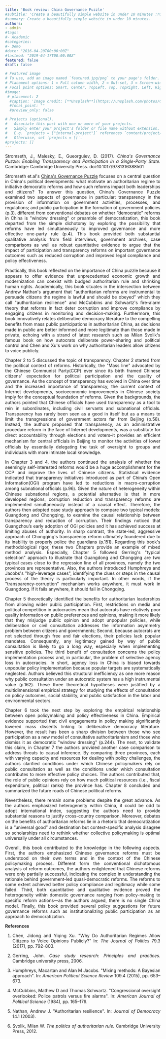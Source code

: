 ```yaml
---
title: 'Book review: China Governance Puzzle'
#subtitle: 'Create a beautifully simple website in under 10 minutes :rocket:'
#summary: Create a beautifully simple website in under 10 minutes.
authors:
- admin
#tags:
#- Academic
#categories:
#- Demo
#date: "2016-04-20T00:00:00Z"
#lastmod: "2019-04-17T00:00:00Z"
featured: false
draft: false

# Featured image
# To use, add an image named `featured.jpg/png` to your page's folder.
# Placement options: 1 = Full column width, 2 = Out-set, 3 = Screen-width
# Focal point options: Smart, Center, TopLeft, Top, TopRight, Left, Right, BottomLeft, Bottom, BottomRight
#image:
 # placement: 2
  #caption: 'Image credit: [**Unsplash**](https://unsplash.com/photos/CpkOjOcXdUY)'
  #focal_point: ""
  #preview_only: false

# Projects (optional).
#   Associate this post with one or more of your projects.
#   Simply enter your project's folder or file name without extension.
#   E.g. `projects = ["internal-project"]` references `content/project/deep-learning/index.md`.
#   Otherwise, set `projects = []`.
#projects: []
---
```

<div style="text-align: justify">

Stromseth, J., Malesky, E., Gueorguiev, D. (2017). *China's Governance Puzzle: Enabling Transparency and Participation in a Single-Party State*. Cambridge: Cambridge University Press. doi:10.1017/9781316388501


 Stromseth et.al's [China's Governance Puzzle](https://www.cambridge.org/core/books/chinas-governance-puzzle/6DA23AD2ED89FA43DD6F301573DCDD4A) focuses on a central question in China's political developments: what motivate an authoritarian regime to initiative democratic reforms and how such reforms impact both leaderships and citizens? To answer this question, China's Governance Puzzle examined two aspects of governance in particular: transparency in the provision of information on government activities, processes, and regulations; and public participation in the formation of government policies (p.3). different from conventional debates on whether ”democratic” reforms in China is "window dressing" or preamble of democratization, this book departed from the simple dichotomy by exploring the possibility that reforms have led simultaneously to improved governance and more effective one-party rule (p.4). This book provided both substantial qualitative analysis from ﬁeld interviews, government archives, case comparisons as well as robust quantitative evidence to argue that the impact of participation and transparency reforms on important governance outcomes such as reduced corruption and improved legal compliance and policy effectiveness. 


 Practically, this book reﬂected on the importance of China puzzle because it appears to offer evidence that unprecedented economic growth and modernization can coexist with budged authoritarian rule and shrinking human rights. Academically, this book situates in the intersection between Andrew Nathan's argument that "authoritarian reforms are instrumental to persuade citizens the regime is lawful and should be obeyed” which they call "authoritarian resilience" and McCubbins and Schwartz's ﬁre-alarm theory that reforms in fact deter corruption and improve compliance by engaging citizens in monitoring and decision-making.  Furthermore, this book innovatively relates deliberative democracy literature to the compelling beneﬁts from mass public participations in authoritarian China, as decisions made in public are better informed and more legitimate than those made in private, echoing with a strand of latest research such as Milan Svolik's famous book on how autocrats deliberate power-sharing and political control and Chen and Xu's work on why authoritarian leaders allow citizens to voice publicly.


 Chapter 2 to 5 discussed the topic of transparency. Chapter 2 started from the political context of reforms. Historically, the "Mass line" advocated by the Chinese Communist Party(CCP) ever since its birth framed Chinese citizens’ expectation for political participation and the quality of governance. As the concept of transparency has evolved in China over time and the increased importance of transparency, the current context of Internet developments, socioeconomic improvements in Chinese society imply for the conceptual foundation of reforms. Given the backgrounds, the authors pointed that Chinese ofﬁcials have used transparency as a tool to rein in subordinates, including civil servants and subnational ofﬁcials. Transparency has rarely been seen as a good in itself but as a means to limit the transgressions of government actors far from Beijing (p.58). Instead, the authors proposed that transparency, as an administrative procedure reform in the face of Internet developments, was a substitute for direct accountability through elections and voters–it provides an efﬁcient mechanism for central ofﬁcials in Beijing to monitor the activities of lower ofﬁcials by essentially delegating the task of oversight to groups and individuals with more intimate local knowledge.


 In Chapter 3 and 4, the authors continued the analysis of whether the seemingly self-interested reforms would be a huge accomplishment for the CCP and improve the lives of Chinese citizens. Statistical evidence indicated that transparency initiatives introduced as part of China’s Open Information(OGI) program have led to reductions in macro-corruption among subnational ofﬁcials (p.96). Given the nature of heterogeneity within Chinese subnational regions, a potential alternative is that in more developed regions, corruption reduction and transparency reforms are implemented simultaneously instead of a causal effect. Therefore, the authors then adopted case study approach to compare two typical models: Guangdong and Chongqing, to examine the causal relationship between transparency and reduction of corruption. Their ﬁndings noticed that Guangzhou’s early adoption of OGI policies and it has achieved success at limiting abuses of authority. In sharp contrast, the state-led, aggressive approach of Chongqing's transparency reform ultimately foundered due to its inability to properly police the guardians (p.151). Regarding this book's methodological rigor, these two Chapters provide an example of mixed method analysis. Especially, Chapter 5 followed Gerring's "typical selection" approach to illustrate that Guangdong and Chongqing are two typical cases close to the regression line of all provinces, namely the two provinces are representative. Also, the authors introduced Humphreys and Jacobs's "high-leverage cases", identifying the clues or steps in the causal process of the theory is particularly important. In other words, if the "transparency-corruption” mechanism works anywhere, it must work in Guangdong. If it fails anywhere, it should fail in Chongqing.


 Chapter 5 theoretically identiﬁed the beneﬁts for authoritarian leaderships from allowing wider public participation. First, restrictions on media and political competition in autocracies mean that autocrats have relatively poor quality information on public preferences and opinions, making it more likely that they misjudge public opinion and adopt unpopular policies, while deliberation or civil consultation addresses the information asymmetry problem between citizens and governments; Second, because autocrats are not selected through free and fair elections, their policies lack popular mandates. Consequently, any legitimacy gained by way of public consultation is likely to go a long way, especially when implementing sensitive policies. The third beneﬁt of consultation concerns the policy implementation process and, in particular, the problem of selective agency loss in autocracies. In short, agency loss in China is biased towards unpopular policy implementation because popular targets are systematically neglected. Authors believed this structural inefﬁciency as one more reason why public consultation under an autocratic system has a high instrumental value (p.162). These three theoretical hypotheses were justiﬁed by a multidimensional empirical strategy for studying the effects of consultation on policy outcomes, social stability, and public satisfaction in the labor and environmental sectors.


 Chapter 6 took the next step by exploring the empirical relationship between open policymaking and policy effectiveness in China. Empirical evidence supported that civil engagements in policy making signiﬁcantly lowered mass dissents linking to deliberative democracy literature. However, the result has been a sharp division between those who see participation as a new model of consultative authoritarianism and those who dismiss it as democratic "window dressing" (p.244). The next, to validate this claim, in Chapter 7 the authors provided another case comparison to address threats to causal inference. By comparing three provinces, each with varying capacity and resources for dealing with policy challenges, the authors clariﬁed conditions under which Chinese policymakers rely on public consultation as well as the conditions under which consultation contributes to more effective policy choices. The authors contributed that, the role of public opinions rely on how much political resources (i.e., ﬁscal expenditure, political ranks) the province has. Chapter 8 concluded and summarized the future roads of Chinese political reforms.


 Nevertheless, there remain some problems despite the great advance. As the authors emphasized heterogeneity within China, it could be odd to adopt international index, suggesting the authors need to provide substantial reasons to justify cross-country comparison. Moreover, debates on the beneﬁts of authoritarian reforms lie in a rhetoric that democratization is a ”universal good” and destination but context-speciﬁc analysis disagree so scholarships need to rethink whether collective policymaking is optimal universally under all circumstances.


 Overall, this book contributed to the knowledge in the following aspects. First, the authors emphasized Chinese governance reforms must be understood on their own terms and in the context of the Chinese policymaking process. Different form the conventional dichotomous analysis of reform outcomes, the authors enlightened that Chinese reforms were only partially successful, indicating the complex in understanding the rationale behind government-led quasi-democratic reforms. The reforms to some extent achieved better policy compliance and legitimacy while some failed. Third, both quantitative and qualitative evidence proved the heterogeneity within domestic governance ranging from policy-making to speciﬁc reform actions—as the authors argued, there is no single China model. Finally, this book provided several policy suggestions for future governance reforms such as institutionalizing public participation as an approach to democratization. 

 **References**

 1. Chen, Jidong and Yiqing Xu. "Why Do Authoritarian Regimes Allow Citizens to Voice Opinions Publicly?" In: *The Journal of Politics* 79.3 (2017), pp. 792–803. 
 
 2. Gerring, John. *Case study research: Principles and practices.* Cambridge university press, 2006.

 3. Humphreys, Macartan and Alan M Jacobs. "Mixing methods: A Bayesian approach". In: *American Political Science Review* 109.4 (2015), pp. 653–673.

 4. McCubbins, Mathew D and Thomas Schwartz. "Congressional oversight overlooked: Police patrols versus ﬁre alarms". In: *American Journal of Political Science* (1984), pp. 165–179.

 5. Nathan, Andrew J. "Authoritarian resilience". In: *Journal of Democracy* 14.1 (2003). 
 
 6. Svolik, Milan W. *The politics of authoritarian rule.* Cambridge University Press, 2012.

 </div>